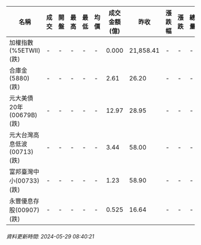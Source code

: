 | 名稱 | 成交 | 開盤 | 最高 | 最低 | 均價 | 成交金額(億) | 昨收 | 漲跌幅 | 漲跌 | 總量 | 昨量 | 振幅 |
| -------- | -------- | -------- | -------- |-------- | -------- | -------- |-------- |-------- |-------- | -------- | -------- |-------- |
|加權指數(%5ETWII) (跌)|-|-|-|-|-|0.000|21,858.41|-|-|-|-|0.00%|
|合庫金(5880) (跌)|-|-|-|-|-|2.61|26.20|-|-|-|-|0.00%|
|元大美債20年(00679B) (跌)|-|-|-|-|-|12.97|28.95|-|-|-|-|0.00%|
|元大台灣高息低波(00713) (跌)|-|-|-|-|-|3.44|58.00|-|-|-|-|0.00%|
|富邦臺灣中小(00733) (跌)|-|-|-|-|-|1.23|58.90|-|-|-|-|0.00%|
|永豐優息存股(00907) (跌)|-|-|-|-|-|0.525|16.64|-|-|-|-|0.00%|
###### 資料更新時間: 2024-05-29 08:40:21